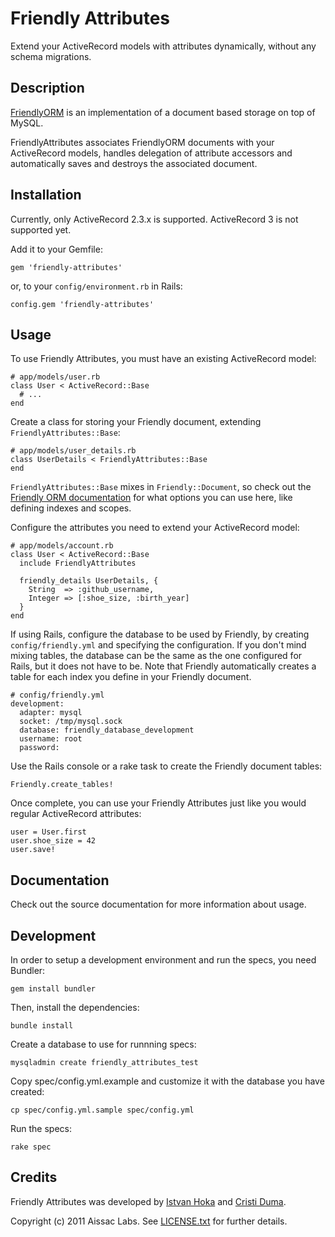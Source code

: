 # Friendly Attributes

Extend your ActiveRecord models with attributes dynamically, without any schema migrations.

## Description

[FriendlyORM][friendly] is an implementation of a document based storage on top of MySQL.

FriendlyAttributes associates FriendlyORM documents with your ActiveRecord models, handles delegation of attribute accessors and automatically saves and destroys the associated document.

## Installation

Currently, only ActiveRecord 2.3.x is supported. ActiveRecord 3 is not supported yet.

Add it to your Gemfile:
    
    gem 'friendly-attributes'
    
or, to your `config/environment.rb` in Rails:
  
    config.gem 'friendly-attributes'

## Usage

To use Friendly Attributes, you must have an existing ActiveRecord model:
    
    # app/models/user.rb
    class User < ActiveRecord::Base
      # ...
    end

Create a class for storing your Friendly document, extending `FriendlyAttributes::Base`:
    
    # app/models/user_details.rb
    class UserDetails < FriendlyAttributes::Base
    end

`FriendlyAttributes::Base` mixes in `Friendly::Document`, so check out the [Friendly ORM documentation][friendly] for what options you can use here, like defining indexes and scopes.

Configure the attributes you need to extend your ActiveRecord model:
    
    # app/models/account.rb
    class User < ActiveRecord::Base
      include FriendlyAttributes
    
      friendly_details UserDetails, {
        String  => :github_username,
        Integer => [:shoe_size, :birth_year]
      }
    end

If using Rails, configure the database to be used by Friendly, by creating `config/friendly.yml` and specifying the configuration. If you don't mind mixing tables, the database can be the same as the one configured for Rails, but it does not have to be. Note that Friendly automatically creates a table for each index you define in your Friendly document.
    
    # config/friendly.yml
    development:
      adapter: mysql
      socket: /tmp/mysql.sock
      database: friendly_database_development
      username: root
      password:
    
Use the Rails console or a rake task to create the Friendly document tables:
    
    Friendly.create_tables!

Once complete, you can use your Friendly Attributes just like you would regular ActiveRecord attributes:
    
    user = User.first
    user.shoe_size = 42
    user.save!

## Documentation

Check out the source documentation for more information about usage.

## Development
 
In order to setup a development environment and run the specs, you need Bundler:

    gem install bundler

Then, install the dependencies:
    
    bundle install

Create a database to use for runnning specs:
    
    mysqladmin create friendly_attributes_test

Copy spec/config.yml.example and customize it with the database you have created:
    
    cp spec/config.yml.sample spec/config.yml

Run the specs:
    
    rake spec

## Credits

Friendly Attributes was developed by [Istvan Hoka][ihoka] and [Cristi Duma][cduma].

Copyright (c) 2011 Aissac Labs. See [LICENSE.txt][license] for further details.

[github]: http://github.com/ihoka/friendly-attributes
[friendly]: http://github.com/jamesgolick/friendly
[ihoka]: http://istvanhoka.com
[cduma]: http://twitter.com/cristiduma
[blinksale]: http://www.blinksale.com
[license]: LICENSE.txt
